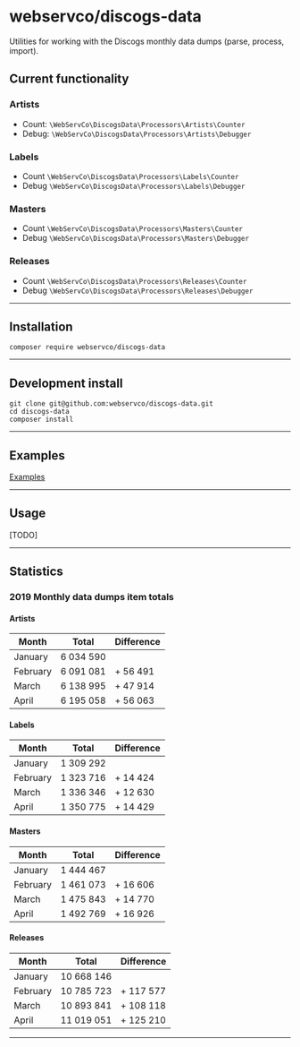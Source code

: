 # webservco/discogs-data

Utilities for working with the Discogs monthly data dumps (parse, process, import).

## Current functionality

### Artists
- Count: `\WebServCo\DiscogsData\Processors\Artists\Counter`
- Debug: `\WebServCo\DiscogsData\Processors\Artists\Debugger`

### Labels
- Count `\WebServCo\DiscogsData\Processors\Labels\Counter`
- Debug `\WebServCo\DiscogsData\Processors\Labels\Debugger`

### Masters
- Count `\WebServCo\DiscogsData\Processors\Masters\Counter`
- Debug `\WebServCo\DiscogsData\Processors\Masters\Debugger`

### Releases
- Count `\WebServCo\DiscogsData\Processors\Releases\Counter`
- Debug `\WebServCo\DiscogsData\Processors\Releases\Debugger`

---

## Installation
```
composer require webservco/discogs-data
```

---

## Development install
```
git clone git@github.com:webservco/discogs-data.git
cd discogs-data
composer install
```

---

## Examples
[Examples](/docs/Examples.md)

---

## Usage
[TODO]

---

## Statistics

### 2019 Monthly data dumps item totals

#### Artists

| Month    | Total     | Difference |
|----------|-----------|------------|
| January  | 6 034 590 |            |
| February | 6 091 081 | + 56 491   |
| March    | 6 138 995 | + 47 914   |
| April    | 6 195 058 | + 56 063   |

#### Labels

| Month    | Total     | Difference |
|----------|-----------|------------|
| January  | 1 309 292 |            |
| February | 1 323 716 | + 14 424   |
| March    | 1 336 346 | + 12 630   |
| April    | 1 350 775 | + 14 429   |

#### Masters

| Month    | Total     | Difference |
|----------|-----------|------------|
| January  | 1 444 467 |            |
| February | 1 461 073 | + 16 606   |
| March    | 1 475 843 | + 14 770   |
| April    | 1 492 769 | + 16 926   |

#### Releases

| Month    | Total      | Difference |
|----------|------------|------------|
| January  | 10 668 146 |            |
| February | 10 785 723 | + 117 577  |
| March    | 10 893 841 | + 108 118  |
| April    | 11 019 051 | + 125 210  |

---
